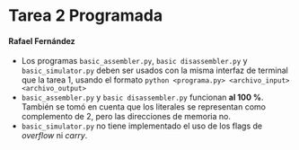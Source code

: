 # Tarea 2 Programada
####    Rafael Fernández

* Los programas ```basic_assembler.py```, ```basic disassembler.py``` y ```basic_simulator.py``` deben ser usados con la misma interfaz de terminal que la tarea 1, usando el formato ```python <programa.py> <archivo_input> <archivo_output>```
* ```basic_assembler.py``` y ```basic disassembler.py``` funcionan **al 100 %**. También se tomó en cuenta que los literales se representan como complemento de 2, pero las direcciones de memoria no.
* ```basic_simulator.py``` no tiene implementado el uso de los flags de *overflow* ni *carry*.
